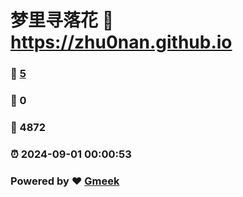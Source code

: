 # 梦里寻落花 :link: https://zhu0nan.github.io 
### :page_facing_up: [5](https://zhu0nan.github.io/tag.html) 
### :speech_balloon: 0 
### :hibiscus: 4872 
### :alarm_clock: 2024-09-01 00:00:53 
### Powered by :heart: [Gmeek](https://github.com/Meekdai/Gmeek)
